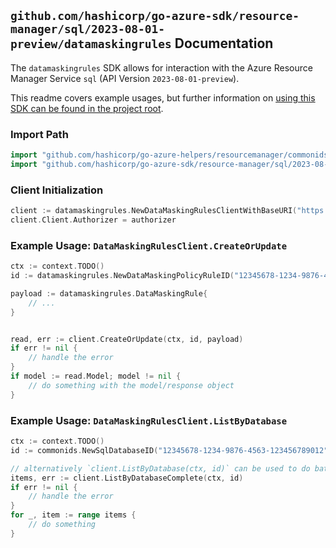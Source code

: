 
## `github.com/hashicorp/go-azure-sdk/resource-manager/sql/2023-08-01-preview/datamaskingrules` Documentation

The `datamaskingrules` SDK allows for interaction with the Azure Resource Manager Service `sql` (API Version `2023-08-01-preview`).

This readme covers example usages, but further information on [using this SDK can be found in the project root](https://github.com/hashicorp/go-azure-sdk/tree/main/docs).

### Import Path

```go
import "github.com/hashicorp/go-azure-helpers/resourcemanager/commonids"
import "github.com/hashicorp/go-azure-sdk/resource-manager/sql/2023-08-01-preview/datamaskingrules"
```


### Client Initialization

```go
client := datamaskingrules.NewDataMaskingRulesClientWithBaseURI("https://management.azure.com")
client.Client.Authorizer = authorizer
```


### Example Usage: `DataMaskingRulesClient.CreateOrUpdate`

```go
ctx := context.TODO()
id := datamaskingrules.NewDataMaskingPolicyRuleID("12345678-1234-9876-4563-123456789012", "example-resource-group", "serverValue", "databaseValue", "ruleValue")

payload := datamaskingrules.DataMaskingRule{
	// ...
}


read, err := client.CreateOrUpdate(ctx, id, payload)
if err != nil {
	// handle the error
}
if model := read.Model; model != nil {
	// do something with the model/response object
}
```


### Example Usage: `DataMaskingRulesClient.ListByDatabase`

```go
ctx := context.TODO()
id := commonids.NewSqlDatabaseID("12345678-1234-9876-4563-123456789012", "example-resource-group", "serverValue", "databaseValue")

// alternatively `client.ListByDatabase(ctx, id)` can be used to do batched pagination
items, err := client.ListByDatabaseComplete(ctx, id)
if err != nil {
	// handle the error
}
for _, item := range items {
	// do something
}
```
